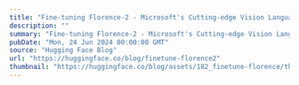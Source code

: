 ```yaml
---
title: "Fine-tuning Florence-2 - Microsoft's Cutting-edge Vision Language Models"
description: ""
summary: "Fine-tuning Florence-2 - Microsoft's Cutting-edge Vision Language Models Florence-2, released by Mic..."
pubDate: "Mon, 24 Jun 2024 00:00:00 GMT"
source: "Hugging Face Blog"
url: "https://huggingface.co/blog/finetune-florence2"
thumbnail: "https://huggingface.co/blog/assets/182_finetune-florence/thumbnail.png"
---
```


